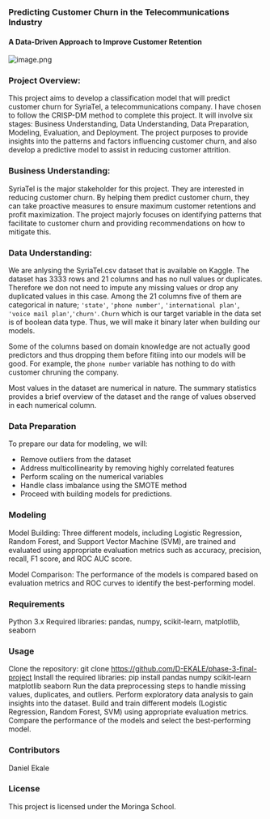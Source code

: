 ### Predicting Customer Churn in the Telecommunications Industry
#### A Data-Driven Approach to Improve Customer Retention

![image.png](attachment:image.png)

### Project Overview:
This project aims to develop a classification model that will predict customer churn for SyriaTel, a telecommunications company. I have chosen to follow the CRISP-DM method to complete this project. It will involve six stages: Business Understanding, Data Understanding, Data Preparation, Modeling, Evaluation, and Deployment. The project purposes to provide insights into the patterns and factors influencing customer churn, and also develop a predictive model to assist in reducing customer attrition.

### Business Understanding:
SyriaTel is the major stakeholder for this project. They are interested in reducing customer churn. By helping them predict customer churn, they can take proactive measures to ensure maximum customer retentions and profit maximization. The project majorly focuses on identifying patterns that facilitate to customer churn and providing recommendations on how to mitigate this.

### Data Understanding:

We are anlysing the SyriaTel.csv dataset that is available on Kaggle. 
The dataset has 3333 rows and 21 columns and has no null values or duplicates. Therefore we don not need to impute any missing values or drop any duplicated values in this case.
Among the 21 columns five of them are categorical in nature; ```'state'```, ```'phone number'```, ```'international plan'```, ```'voice mail plan'```,```'churn'```. ```Churn``` which is our target variable in the data set is of boolean data type. Thus, we will make it binary later when building our models.

Some of the columns based on domain knowledge are not actually good predictors and thus dropping them before fitiing into our models will be good. For example, the ```phone number``` variable has nothing to do with customer chruning the company.

Most values in the dataset are numerical in nature. The summary statistics provides a brief overview of the dataset and the range of values observed in each numerical column.

### Data Preparation
To prepare our data for modeling, we will:

* Remove outliers from the dataset
* Address multicollinearity by removing highly correlated features
* Perform scaling on the numerical variables
* Handle class imbalance using the SMOTE method
* Proceed with building models for predictions.

### Modeling
Model Building: Three different models, including Logistic Regression, Random Forest, and Support Vector Machine (SVM), are trained and evaluated using appropriate evaluation metrics such as accuracy, precision, recall, F1 score, and ROC AUC score.

Model Comparison: The performance of the models is compared based on evaluation metrics and ROC curves to identify the best-performing model.

### Requirements
Python 3.x
Required libraries: pandas, numpy, scikit-learn, matplotlib, seaborn

### Usage
Clone the repository: git clone https://github.com/D-EKALE/phase-3-final-project
Install the required libraries: pip install pandas numpy scikit-learn matplotlib seaborn
Run the data preprocessing steps to handle missing values, duplicates, and outliers.
Perform exploratory data analysis to gain insights into the dataset.
Build and train different models (Logistic Regression, Random Forest, SVM) using appropriate evaluation metrics.
Compare the performance of the models and select the best-performing model.

### Contributors
Daniel Ekale

### License
This project is licensed under the Moringa School.